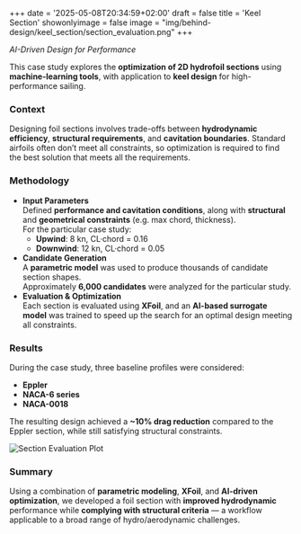 +++
date = '2025-05-08T20:34:59+02:00'
draft = false
title = 'Keel Section'
showonlyimage = false
image = "img/behind-design/keel_section/section_evaluation.png"
+++


*AI-Driven Design for Performance*

<!--more-->

This case study explores the **optimization of 2D hydrofoil sections** using **machine-learning tools**, with application to **keel design** for high-performance sailing.

### Context

Designing foil sections involves trade-offs between **hydrodynamic efficiency**, **structural requirements**, and **cavitation boundaries**. Standard airfoils often don’t meet all constraints, so optimization is required to find the best solution that meets all the requirements.


### Methodology

*   **Input Parameters**  
    Defined **performance and cavitation conditions**, along with **structural** and **geometrical constraints** (e.g. max chord, thickness).  
    For the particular case study:
    * **Upwind**: 8 kn, CL·chord = 0.16
    * **Downwind**: 12 kn, CL·chord = 0.05
*   **Candidate Generation**  
    A **parametric model** was used to produce thousands of candidate section shapes.  
    Approximately **6,000 candidates** were analyzed for the particular study.
*   **Evaluation & Optimization**  
      Each section is evaluated using **XFoil**, and an **AI-based surrogate model** was trained to speed up the search for an optimal design meeting all constraints.


### Results

During the case study, three baseline profiles were considered:
*   **Eppler**
*   **NACA-6 series**
*   **NACA-0018**   

The resulting design achieved a **~10% drag reduction** compared to the Eppler section, while still satisfying structural constraints.

![Section Evaluation Plot](/img/behind-design/keel_section/section_evaluation.png)

### Summary

Using a combination of **parametric modeling**, **XFoil**, and **AI-driven optimization**, we developed a foil section with **improved hydrodynamic** performance while **complying with structural criteria** — a workflow applicable to a broad range of hydro/aerodynamic challenges.


